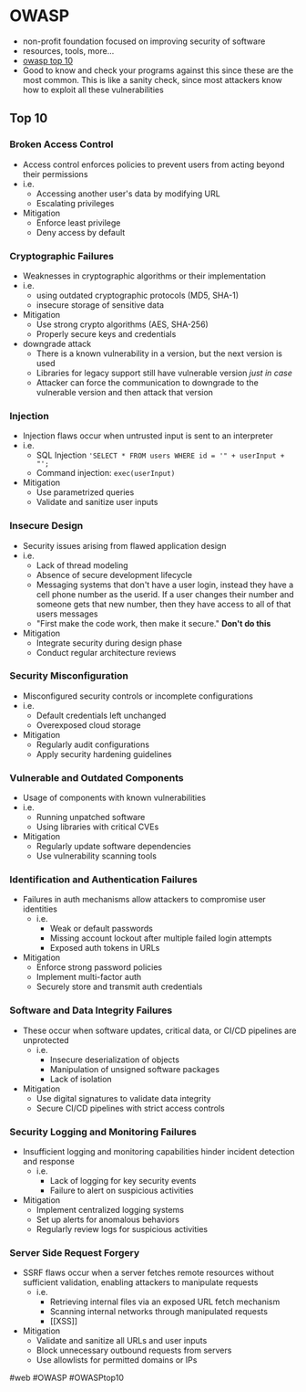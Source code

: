 # OWASP 
- non-profit foundation focused on improving security of software
- resources, tools, more...
- [owasp top 10](https://owasp.org/www-project-top-ten/)
- Good to know and check your programs against this since these are the most common. This is like a sanity check, since most attackers know how to exploit all these vulnerabilities
## Top 10
### Broken Access Control
- Access control enforces policies to prevent users from acting beyond their permissions
- i.e.
	- Accessing another user's data by modifying URL
	- Escalating privileges
- Mitigation
	- Enforce least privilege
	- Deny access by default
### Cryptographic Failures
- Weaknesses in cryptographic algorithms or their implementation
- i.e.
	- using outdated cryptographic protocols (MD5, SHA-1)
	- insecure storage of sensitive data
- Mitigation
	- Use strong crypto algorithms (AES, SHA-256)
	- Properly secure keys and credentials
- downgrade attack
	- There is a known vulnerability in a version, but the next version is used
	- Libraries for legacy support still have vulnerable version *just in case*
	- Attacker can force the communication to downgrade to the vulnerable version and then attack that version
### Injection
- Injection flaws occur when untrusted input is sent to an interpreter
- i.e.
	- SQL Injection `'SELECT * FROM users WHERE id = '" + userInput + "';`
	- Command injection: `exec(userInput)`
- Mitigation
	- Use parametrized queries
	- Validate and sanitize user inputs
### Insecure Design
- Security issues arising from flawed application design
- i.e.
	- Lack of thread modeling
	- Absence of secure development lifecycle
	- Messaging systems that don't have a user login, instead they have a cell phone number as the userid. If a user changes their number and someone gets that new number, then they have access to all of that users messages
	- "First make the code work, then make it secure." **Don't do this**
- Mitigation
	- Integrate security during design phase
	- Conduct regular architecture reviews
### Security Misconfiguration
- Misconfigured security controls or incomplete configurations
- i.e.
	- Default credentials left unchanged
	- Overexposed cloud storage
- Mitigation
	- Regularly audit configurations
	- Apply security hardening guidelines
### Vulnerable and Outdated Components
- Usage of components with known vulnerabilities
- i.e.
	- Running unpatched software
	- Using libraries with critical CVEs
- Mitigation
	- Regularly update software dependencies
	- Use vulnerability scanning tools
### Identification and Authentication Failures
- Failures in auth mechanisms allow attackers to compromise user identities
	- i.e.
		- Weak or default passwords
		- Missing account lockout after multiple failed login attempts
		- Exposed auth tokens in URLs
- Mitigation
	- Enforce strong password policies
	- Implement multi-factor auth
	- Securely store and transmit auth credentials
### Software and Data Integrity Failures
- These occur when software updates, critical data, or CI/CD pipelines are unprotected
	- i.e.
		- Insecure deserialization of objects
		- Manipulation of unsigned software packages
		- Lack of isolation
- Mitigation
	- Use digital signatures to validate data integrity
	- Secure CI/CD pipelines with strict access controls
### Security Logging and Monitoring Failures
- Insufficient logging and monitoring capabilities hinder incident detection and response
	- i.e.
		- Lack of logging for key security events
		- Failure to alert on suspicious activities
- Mitigation
	- Implement centralized logging systems
	- Set up alerts for anomalous behaviors
	- Regularly review logs for suspicious activities
### Server Side Request Forgery
- SSRF flaws occur when a server fetches remote resources without sufficient validation, enabling attackers to manipulate requests
	- i.e.
		- Retrieving internal files via an exposed URL fetch mechanism
		- Scanning internal networks through manipulated requests
		- [[XSS]]
- Mitigation
	- Validate and sanitize all URLs and user inputs
	- Block unnecessary outbound requests from servers
	- Use allowlists for permitted domains or IPs

#web #OWASP #OWASPtop10